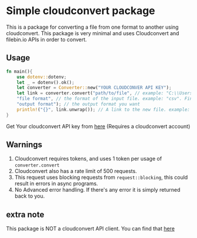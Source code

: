 
# Simple cloudconvert package

This is a package for converting a file from one format to another using cloudconvert.
This package is very minimal and uses Cloudconvert and filebin.io APIs in order to convert.

## Usage

```rust
fn main(){
    use dotenv::dotenv;
    let _ = dotenv().ok();
    let converter = Converter::new("YOUR CLOUDCONVER API KEY");
    let link = converter.convert("path/to/file", // example: "C:\\Users\\user\\file.csv" 
    "file format", // the format of the input file. example: "csv". Find all valid formats here: https://api.cloudconvert.com/v2/convert/formats 
    "output format"); // the output format you want
    println!("{}", link.unwrap()); // A link to the new file. example: https://eu-central.storage.cloudconvert.com/tasks/loremipsumloremipsum
}
```

Get Your cloudconvert API key from [here](https://cloudconvert.com/dashboard/api/v2/keys#) (Requires a cloudconvert account)

## Warnings

1. Cloudconvert requires tokens, and uses 1 token per usage of ```converter.convert```
2. Cloudconvert also has a rate limit of 500 requests.
3. This request uses blocking requests from ```request::blocking```, this could result in errors in async programs.
4. No Advanced error handling. If there's any error it is simply returned back to you.

## extra note

This package is NOT a cloudconvert API client. You can find
that [here](https://crates.io/crates/cloudconvert)
